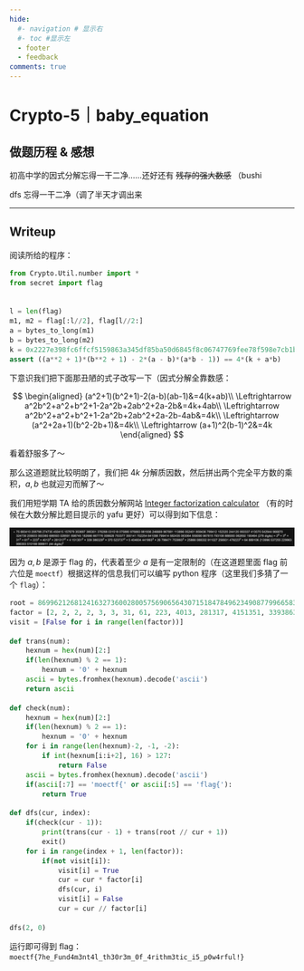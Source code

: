 ```yaml
---
hide:
  #- navigation # 显示右
  #- toc #显示左
  - footer
  - feedback
comments: true
---  
```

# Crypto-5｜baby_equation

## 做题历程 & 感想

初高中学的因式分解忘得一干二净……还好还有 ~~残存的强大数感~~ （bushi

dfs 忘得一干二净（调了半天才调出来
***
## Writeup

阅读所给的程序：

```python
from Crypto.Util.number import *
from secret import flag


l = len(flag)
m1, m2 = flag[:l//2], flag[l//2:]
a = bytes_to_long(m1)
b = bytes_to_long(m2)
k = 0x2227e398fc6ffcf5159863a345df85ba50d6845f8c06747769fee78f598e7cb1bcf875fb9e5a69ddd39da950f21cb49581c3487c29b7c61da0f584c32ea21ce1edda7f09a6e4c3ae3b4c8c12002bb2dfd0951037d3773a216e209900e51c7d78a0066aa9a387b068acbd4fb3168e915f306ba40
assert ((a**2 + 1)*(b**2 + 1) - 2*(a - b)*(a*b - 1)) == 4*(k + a*b)
```

下意识我们把下面那丑陋的式子改写一下（因式分解全靠数感：

$$
\begin{aligned}
(a^2+1)(b^2+1)-2(a-b)(ab-1)&=4(k+ab)\\
\Leftrightarrow a^2b^2+a^2+b^2+1-2a^2b+2ab^2+2a-2b&=4k+4ab\\
\Leftrightarrow a^2b^2+a^2+b^2+1-2a^2b+2ab^2+2a-2b-4ab&=4k\\
\Leftrightarrow (a^2+2a+1)(b^2-2b+1)&=4k\\
\Leftrightarrow (a+1)^2(b-1)^2&=4k
\end{aligned}
$$

看着舒服多了～

那么这道题就比较明朗了，我们把 $4k$ 分解质因数，然后拼出两个完全平方数的乘积，$a,b$ 也就迎刃而解了～

我们用短学期 TA 给的质因数分解网站 [Integer factorization calculator](https://www.alpertron.com.ar/ECM.HTM) （有的时候在大数分解比题目提示的 yafu 更好）可以得到如下信息：

![](../../../../assets/Pasted%20image%2020240926115740.png)

因为 $a,b$ 是源于 flag 的，代表着至少 $a$ 是有一定限制的（在这道题里面 flag 前六位是 `moectf`）根据这样的信息我们可以编写 python 程序（这里我们多猜了一个 `flag`）：

```python
root = 8699621268124163273600280057569065643071518478496234908779966583664908604557271908267773859706827828901385412151814796018448555312901260592
factor = [2, 2, 2, 2, 3, 3, 31, 61, 223, 4013, 281317, 4151351, 339386329, 370523737, 5404604441993, 26798471753993, 25866088332911027256931479223, 64889106213996537255229963986303510188999911]
visit = [False for i in range(len(factor))]

def trans(num):
    hexnum = hex(num)[2:]
    if(len(hexnum) % 2 == 1):
        hexnum = '0' + hexnum
    ascii = bytes.fromhex(hexnum).decode('ascii')
    return ascii

def check(num):
    hexnum = hex(num)[2:]
    if(len(hexnum) % 2 == 1):
        hexnum = '0' + hexnum
    for i in range(len(hexnum)-2, -1, -2):
        if int(hexnum[i:i+2], 16) > 127:
            return False
    ascii = bytes.fromhex(hexnum).decode('ascii')
    if(ascii[:7] == 'moectf{' or ascii[:5] == 'flag{'):
        return True

def dfs(cur, index):
    if(check(cur - 1)):
        print(trans(cur - 1) + trans(root // cur + 1))
        exit()
    for i in range(index + 1, len(factor)):
        if(not visit[i]):
            visit[i] = True
            cur = cur * factor[i]
            dfs(cur, i)
            visit[i] = False
            cur = cur // factor[i]

dfs(2, 0)
```

运行即可得到 flag：`moectf{7he_Fund4m3nt4l_th30r3m_0f_4rithm3tic_i5_p0w4rful!}`
